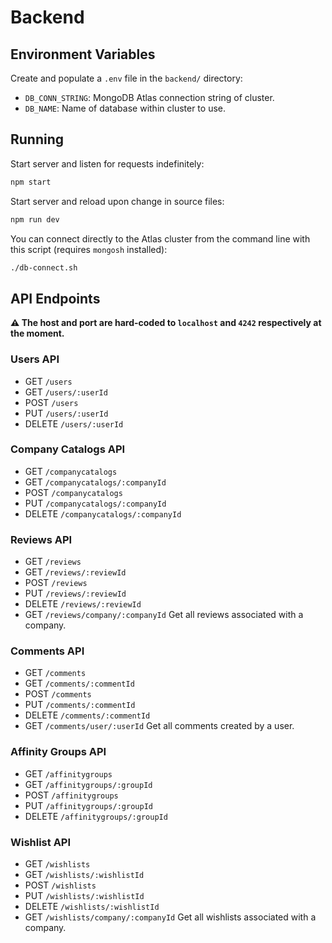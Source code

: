 # Backend


## Environment Variables

Create and populate a `.env` file in the `backend/` directory:

* `DB_CONN_STRING`: MongoDB Atlas connection string of cluster.
* `DB_NAME`: Name of database within cluster to use.


## Running

Start server and listen for requests indefinitely:

```sh
npm start
```

Start server and reload upon change in source files:

```sh
npm run dev
```

You can connect directly to the Atlas cluster from the command line with this
script (requires `mongosh` installed):

```sh
./db-connect.sh
```


## API Endpoints

**:warning: The host and port are hard-coded to `localhost` and `4242`
respectively at the moment.**


### Users API

* GET `/users`
* GET `/users/:userId`
* POST `/users`
* PUT `/users/:userId`
* DELETE `/users/:userId`


### Company Catalogs API

* GET `/companycatalogs`
* GET `/companycatalogs/:companyId`
* POST `/companycatalogs`
* PUT `/companycatalogs/:companyId`
* DELETE `/companycatalogs/:companyId`


### Reviews API

* GET `/reviews`
* GET `/reviews/:reviewId`
* POST `/reviews`
* PUT `/reviews/:reviewId`
* DELETE `/reviews/:reviewId`
* GET `/reviews/company/:companyId` Get all reviews associated with a company.


### Comments API

* GET `/comments`
* GET `/comments/:commentId`
* POST `/comments`
* PUT `/comments/:commentId`
* DELETE `/comments/:commentId`
* GET `/comments/user/:userId` Get all comments created by a user.


### Affinity Groups API

* GET `/affinitygroups`
* GET `/affinitygroups/:groupId`
* POST `/affinitygroups`
* PUT `/affinitygroups/:groupId`
* DELETE `/affinitygroups/:groupId`


### Wishlist API

* GET `/wishlists`
* GET `/wishlists/:wishlistId`
* POST `/wishlists`
* PUT `/wishlists/:wishlistId`
* DELETE `/wishlists/:wishlistId`
* GET `/wishlists/company/:companyId` Get all wishlists associated with a
  company.
